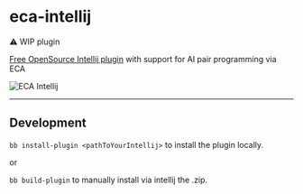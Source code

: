 # eca-intellij

:warning: WIP plugin

<!-- Plugin description -->

[Free OpenSource Intellij plugin](https://github.com/editor-code-assistant/eca-intellij) with support for AI pair programming via ECA

<!-- Plugin description end -->

![ECA Intellij](images/demo.png)

---

## Development

`bb install-plugin <pathToYourIntellij>` to install the plugin locally.

or

`bb build-plugin` to manually install via intellij the .zip.
